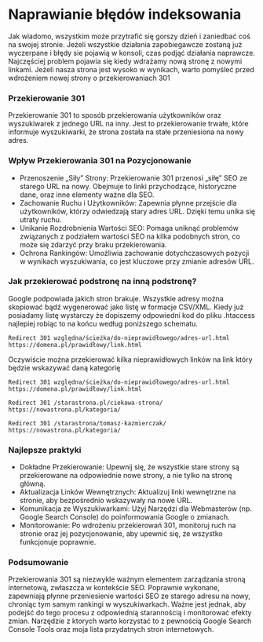# Naprawianie błędów indeksowania

Jak wiadomo, wszystkim może przytrafić się gorszy dzień i zaniedbać coś na swojej stronie. Jeżeli wszystkie działania zapobiegawcze zostaną już wyczerpane i błędy sie pojawią w konsoli, czas podjąć działania naprawcze. Najczęściej problem pojawia się kiedy wdrażamy nową stronę z nowymi linkami. Jeżeli nasza strona jest wysoko w wynikach, warto pomyśleć przed wdrożeniem nowej strony o przekierowaniach 301

### Przekierowanie 301
Przekierowanie 301 to sposób przekierowania użytkowników oraz wyszukiwarek z jednego URL na inny. Jest to przekierowanie trwałe, które informuje wyszukiwarki, że strona została na stałe przeniesiona na nowy adres.

### Wpływ Przekierowania 301 na Pozycjonowanie
- Przenoszenie „Siły” Strony: Przekierowanie 301 przenosi „siłę” SEO ze starego URL na nowy. Obejmuje to linki przychodzące, historyczne dane, oraz inne elementy ważne dla SEO.
- Zachowanie Ruchu i Użytkowników: Zapewnia płynne przejście dla użytkowników, którzy odwiedzają stary adres URL. Dzięki temu unika się utraty ruchu.
- Unikanie Rozdrobnienia Wartości SEO: Pomaga uniknąć problemów związanych z podziałem wartości SEO na kilka podobnych stron, co może się zdarzyć przy braku przekierowania.
- Ochrona Rankingów: Umożliwia zachowanie dotychczasowych pozycji w wynikach wyszukiwania, co jest kluczowe przy zmianie adresów URL.

### Jak przekierować podstronę na inną podstronę?
Google podpowiada jakich stron brakuje. Wszystkie adresy można skopiować bądź wygenerować jako listę w formacje CSV/XML. Kiedy już posiadamy listę wystarczy że dopiszemy odpowiedni kod do pliku .htaccess najlepiej robiąc to na końcu według poniższego schematu.

```
Redirect 301 względna/ścieżka/do-nieprawidłowego/adres-url.html 
https://domena.pl/prawidłowy/link.html
```

Oczywiście można przekierować kilka nieprawidłowych linków na link który będzie wskazywać daną kategorię

```
Redirect 301 względna/ścieżka/do-nieprawidłowego/adres-url.html https://domena.pl/prawidłowy/link.html

Redirect 301 /starastrona.pl/ciekawa-strona/ 
https://nowastrona.pl/kategoria/

Redirect 301 /starastrona/tomasz-kazmierczak/ 
https://nowastrona.pl/kategoria/
```

### Najlepsze praktyki
- Dokładne Przekierowanie: Upewnij się, że wszystkie stare strony są przekierowane na odpowiednie nowe strony, a nie tylko na stronę główną.
- Aktualizacja Linków Wewnętrznych: Aktualizuj linki wewnętrzne na stronie, aby bezpośrednio wskazywały na nowe URL.
- Komunikacja ze Wyszukiwarkami: Użyj Narzędzi dla Webmasterów (np. Google Search Console) do poinformowania Google o zmianach.
- Monitorowanie: Po wdrożeniu przekierowań 301, monitoruj ruch na stronie oraz jej pozycjonowanie, aby upewnić się, że wszystko funkcjonuje poprawnie.


### Podsumowanie

Przekierowania 301 są niezwykle ważnym elementem zarządzania stroną internetową, zwłaszcza w kontekście SEO. Poprawnie wykonane, zapewniają płynne przeniesienie wartości SEO ze starego adresu na nowy, chroniąc tym samym rankingi w wyszukiwarkach. Ważne jest jednak, aby podejść do tego procesu z odpowiednią starannością i monitorować efekty zmian. Narzędzie z ktorych warto korzystać to z pewnością Google Search Console Tools oraz moja lista przydatnych stron internetowych.
